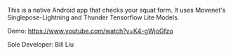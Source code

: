 This is a native Android app that checks your squat form.
It uses Movenet's Singlepose-Lightning and Thunder Tensorflow Lite Models.

Demo: https://www.youtube.com/watch?v=K4-gWjoGfzo

Sole Developer: Bill Liu
